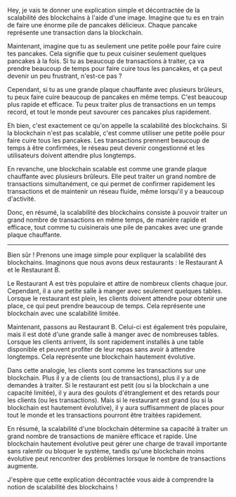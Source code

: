 Hey, je vais te donner une explication simple et décontractée de la scalabilité des blockchains à l'aide d'une image. Imagine que tu es en train de faire une énorme pile de pancakes délicieux. Chaque pancake représente une transaction dans la blockchain.

Maintenant, imagine que tu as seulement une petite poêle pour faire cuire tes pancakes. Cela signifie que tu peux cuisiner seulement quelques pancakes à la fois. Si tu as beaucoup de transactions à traiter, ça va prendre beaucoup de temps pour faire cuire tous les pancakes, et ça peut devenir un peu frustrant, n'est-ce pas ?

Cependant, si tu as une grande plaque chauffante avec plusieurs brûleurs, tu peux faire cuire beaucoup de pancakes en même temps. C'est beaucoup plus rapide et efficace. Tu peux traiter plus de transactions en un temps record, et tout le monde peut savourer ces pancakes plus rapidement.

Eh bien, c'est exactement ce qu'on appelle la scalabilité des blockchains. Si la blockchain n'est pas scalable, c'est comme utiliser une petite poêle pour faire cuire tous les pancakes. Les transactions prennent beaucoup de temps à être confirmées, le réseau peut devenir congestionné et les utilisateurs doivent attendre plus longtemps.

En revanche, une blockchain scalable est comme une grande plaque chauffante avec plusieurs brûleurs. Elle peut traiter un grand nombre de transactions simultanément, ce qui permet de confirmer rapidement les transactions et de maintenir un réseau fluide, même lorsqu'il y a beaucoup d'activité.

Donc, en résumé, la scalabilité des blockchains consiste à pouvoir traiter un grand nombre de transactions en même temps, de manière rapide et efficace, tout comme tu cuisinerais une pile de pancakes avec une grande plaque chauffante.

********

Bien sûr ! Prenons une image simple pour expliquer la scalabilité des blockchains. Imaginons que nous avons deux restaurants : le Restaurant A et le Restaurant B.

Le Restaurant A est très populaire et attire de nombreux clients chaque jour. Cependant, il a une petite salle à manger avec seulement quelques tables. Lorsque le restaurant est plein, les clients doivent attendre pour obtenir une place, ce qui peut prendre beaucoup de temps. Cela représente une blockchain avec une scalabilité limitée.

Maintenant, passons au Restaurant B. Celui-ci est également très populaire, mais il est doté d'une grande salle à manger avec de nombreuses tables. Lorsque les clients arrivent, ils sont rapidement installés à une table disponible et peuvent profiter de leur repas sans avoir à attendre longtemps. Cela représente une blockchain hautement évolutive.

Dans cette analogie, les clients sont comme les transactions sur une blockchain. Plus il y a de clients (ou de transactions), plus il y a de demandes à traiter. Si le restaurant est petit (ou si la blockchain a une capacité limitée), il y aura des goulots d'étranglement et des retards pour les clients (ou les transactions). Mais si le restaurant est grand (ou si la blockchain est hautement évolutive), il y aura suffisamment de places pour tout le monde et les transactions pourront être traitées rapidement.

En résumé, la scalabilité d'une blockchain détermine sa capacité à traiter un grand nombre de transactions de manière efficace et rapide. Une blockchain hautement évolutive peut gérer une charge de travail importante sans ralentir ou bloquer le système, tandis qu'une blockchain moins évolutive peut rencontrer des problèmes lorsque le nombre de transactions augmente.

J'espère que cette explication décontractée vous aide à comprendre la notion de scalabilité des blockchains !
